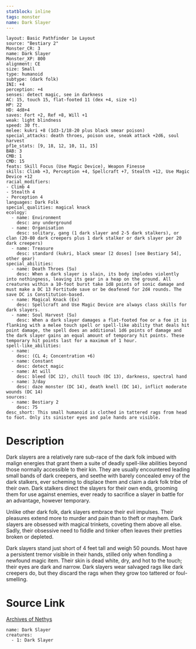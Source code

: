 ```yaml
---
statblock: inline
tags: monster
name: Dark Slayer
---
```

```statblock
layout: Basic Pathfinder 1e Layout
source: "Bestiary 2"
Monster_CR: 3
name: Dark Slayer
Monster_XP: 800
alignment: CE
size: Small
type: humanoid
subtype: (dark folk)
INI: +4
perception: +4
senses: detect magic, see in darkness
AC: 15, touch 15, flat-footed 11 (dex +4, size +1)
HP: 22
HD: 4d8+4
saves: Fort +2, Ref +8, Will +1
weak: light blindness
speed: 30 ft.
melee: kukri +8 (1d3-1/18-20 plus black smear poison)
special_attacks: death throes, poison use, sneak attack +2d6, soul harvest
pf1e_stats: [9, 18, 12, 10, 11, 15]
BAB: 3
CMB: 1
CMD: 15
feats: Skill Focus (Use Magic Device), Weapon Finesse
skills: Climb +3, Perception +4, Spellcraft +7, Stealth +12, Use Magic Device +12
racial_modifiers:
- Climb 4
- Stealth 4
- Perception 4
languages: Dark Folk
special_qualities: magical knack
ecology:
  - name: Environment
    desc: any underground
  - name: Organisation
    desc: solitary, gang (1 dark slayer and 2-5 dark stalkers), or clan (20-80 dark creepers plus 1 dark stalker or dark slayer per 20 dark creepers)
  - name: Treasure
    desc: standard (kukri, black smear [2 doses] [see Bestiary 54], other gear)
special_abilities:
  - name: Death Throes (Su)
    desc: When a dark slayer is slain, its body implodes violently into nothingness, leaving its gear in a heap on the ground. All creatures within a 10-foot burst take 1d8 points of sonic damage and must make a DC 13 Fortitude save or be deafened for 2d4 rounds. The save DC is Constitution-based.
  - name: Magical Knack (Ex)
    desc: Spellcraft and Use Magic Device are always class skills for dark slayers.
  - name: Soul Harvest (Su)
    desc: When a dark slayer damages a flat-footed foe or a foe it is flanking with a melee touch spell or spell-like ability that deals hit point damage, the spell does an additional 1d6 points of damage and the dark slayer gains an equal amount of temporary hit points. These temporary hit points last for a maximum of 1 hour.
spell-like_abilities:
  - name:
    desc: (CL 4; Concentration +6)
  - name: Constant
    desc: detect magic
  - name: At will
    desc: bleed (DC 12), chill touch (DC 13), darkness, spectral hand
  - name: 3/day
    desc: daze monster (DC 14), death knell (DC 14), inflict moderate wounds (DC 14)
sources:
  - name: Bestiary 2
    desc: 75
desc_short: This small humanoid is clothed in tattered rags from head to foot. Only its sinister eyes and pale hands are visible. 
```
# Description
Dark slayers are a relatively rare sub-race of the dark folk imbued with malign energies that grant them a suite of deadly spell-like abilities beyond those normally accessible to their kin. They are usually encountered leading small bands of dark creepers, and seethe with barely concealed envy of the dark stalkers, ever scheming to displace them and claim a dark folk tribe of their own. Dark stalkers direct the slayers for their own ends, grooming them for use against enemies, ever ready to sacrifice a slayer in battle for an advantage, however temporary. 

Unlike other dark folk, dark slayers embrace their evil impulses. Their pleasures extend more to murder and pain than to theft or mayhem. Dark slayers are obsessed with magical trinkets, coveting them above all else. Sadly, their obsessive need to fiddle and tinker often leaves their pretties broken or depleted. 

Dark slayers stand just short of 4 feet tall and weigh 50 pounds. Most have a persistent tremor visible in their hands, stilled only when fondling a newfound magic item. Their skin is dead white, dry, and hot to the touch; their eyes are dark and narrow. Dark slayers wear salvaged rags like dark creepers do, but they discard the rags when they grow too tattered or foul-smelling.
# Source Link
[Archives of Nethys](https://aonprd.com/MonsterDisplay.aspx?ItemName=Dark%20Slayer)
```encounter-table
name: Dark Slayer
creatures:
  - 1: Dark Slayer
```
